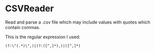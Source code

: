 # CSVReader

Read and parse a .csv file which may include values with quotes which contain commas.

This is the regular expression I used:

```(?:\"(.*)\",)|(?:([^,]*),)|([^,]*)```
